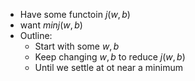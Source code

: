 
- Have some functoin $j(w,b)$
- want $minj(w,b)$
- Outline:
	- Start with some $w,b$
	- Keep changing $w,b$ to reduce $j(w,b)$
	- Until we settle at ot near a minimum
